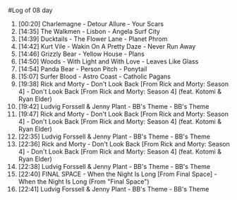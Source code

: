 #Log of 08 day

1. [00:20] Charlemagne - Detour Allure - Your Scars
1. [14:35] The Walkmen - Lisbon - Angela Surf City
1. [14:39] Ducktails - The Flower Lane - Planet Phrom
1. [14:42] Kurt Vile - Wakin On A Pretty Daze - Never Run Away
1. [14:46] Grizzly Bear - Yellow House - Plans
1. [14:50] Woods - With Light and With Love - Leaves Like Glass
1. [14:54] Panda Bear - Person Pitch - Ponytail
1. [15:07] Surfer Blood - Astro Coast - Catholic Pagans
1. [19:38] Rick and Morty - Don't Look Back [From Rick and Morty: Season 4] - Don't Look Back [From Rick and Morty: Season 4] (feat. Kotomi & Ryan Elder)
1. [19:42] Ludvig Forssell & Jenny Plant - BB's Theme - BB's Theme
1. [19:47] Rick and Morty - Don't Look Back [From Rick and Morty: Season 4] - Don't Look Back [From Rick and Morty: Season 4] (feat. Kotomi & Ryan Elder)
1. [22:35] Ludvig Forssell & Jenny Plant - BB's Theme - BB's Theme
1. [22:36] Rick and Morty - Don't Look Back [From Rick and Morty: Season 4] - Don't Look Back [From Rick and Morty: Season 4] (feat. Kotomi & Ryan Elder)
1. [22:38] Ludvig Forssell & Jenny Plant - BB's Theme - BB's Theme
1. [22:40] FINAL SPACE - When the Night Is Long [From Final Space] - When the Night Is Long (From "Final Space")
1. [22:41] Ludvig Forssell & Jenny Plant - BB's Theme - BB's Theme
